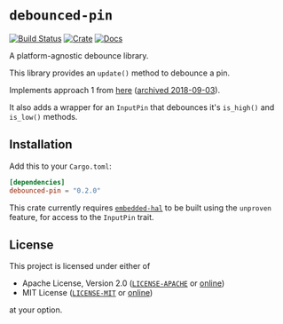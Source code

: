# `debounced-pin`

[![Build Status](https://travis-ci.org/Winseven4lyf/rust-debounced-pin.svg)](https://travis-ci.org/Winseven4lyf/rust-debounced-pin)
[![Crate](https://img.shields.io/crates/v/debounced-pin.svg)](https://crates.io/crates/debounced-pin)
[![Docs](https://docs.rs/debounced-pin/badge.svg)](https://docs.rs/debounced-pin)

A platform-agnostic debounce library.

This library provides an `update()` method to debounce a pin.

Implements approach 1 from [here](http://www.labbookpages.co.uk/electronics/debounce.html#soft)
([archived 2018-09-03](https://web.archive.org/web/20180903142143/http://www.labbookpages.co.uk/electronics/debounce.html#soft)).

It also adds a wrapper for an `InputPin` that debounces it's `is_high()` and `is_low()` methods.

## Installation

Add this to your `Cargo.toml`:

```toml
[dependencies]
debounced-pin = "0.2.0"
```

This crate currently requires [`embedded-hal`] to be built using the `unproven` feature, for access to the `InputPin` trait.

## License

This project is licensed under either of

- Apache License, Version 2.0 ([`LICENSE-APACHE`](LICENSE-APACHE) or
  [online](https://www.apache.org/licenses/LICENSE-2.0))
- MIT License ([`LICENSE-MIT`](LICENSE-MIT) or
  [online](https://opensource.org/licenses/MIT))

at your option.

[`embedded-hal`]: https://docs.rs/crate/embedded-hal/0.2.3
